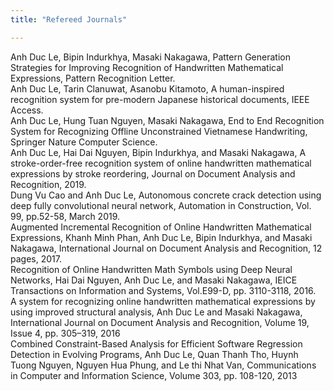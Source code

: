 ```yaml
---
title: "Refereed Journals"

---
```

Anh Duc Le, Bipin Indurkhya, Masaki Nakagawa, Pattern Generation Strategies for Improving Recognition of Handwritten Mathematical Expressions, Pattern Recognition Letter.   
Anh Duc Le, Tarin Clanuwat, Asanobu Kitamoto, A human-inspired recognition system for pre-modern Japanese historical documents, IEEE Access.   
Anh Duc Le, Hung Tuan Nguyen, Masaki Nakagawa, End to End Recognition System for Recognizing Offline Unconstrained Vietnamese Handwriting, Springer Nature Computer Science.   
Anh Duc Le, Hai Dai Nguyen, Bipin Indurkhya, and Masaki Nakagawa, A stroke-order-free recognition system of online handwritten mathematical expressions by stroke reordering, Journal on Document Analysis and Recognition, 2019.   
Dung Vu Cao and Anh Duc Le, Autonomous concrete crack detection using deep fully convolutional neural network, Automation in Construction, Vol. 99, pp.52-58, March 2019.   
Augmented Incremental Recognition of Online Handwritten Mathematical Expressions, Khanh Minh Phan, Anh Duc Le, Bipin Indurkhya, and Masaki Nakagawa, International Journal on Document Analysis and Recognition, 12 pages, 2017.    
Recognition of Online Handwritten Math Symbols using Deep Neural Networks, Hai Dai Nguyen, Anh Duc Le, and Masaki Nakagawa, IEICE Transactions on Information and Systems, Vol.E99-D, pp. 3110-3118, 2016.   
A system for recognizing online handwritten mathematical expressions by using improved structural analysis, Anh Duc Le and Masaki Nakagawa, International Journal on Document Analysis and Recognition, Volume 19, Issue 4, pp. 305–319, 2016   
Combined Constraint-Based Analysis for Efficient Software Regression Detection in Evolving Programs, Anh Duc Le, Quan Thanh Tho, Huynh Tuong Nguyen, Nguyen Hua Phung, and Le thi Nhat Van, Communications in Computer and Information Science, Volume 303, pp. 108-120, 2013   

